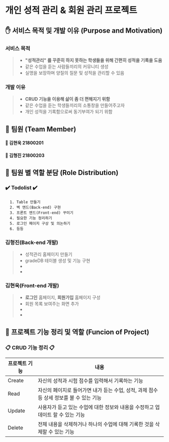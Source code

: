 # 개인 성적 관리 & 회원 관리 프로젝트
  
  
## :raised_hand: 서비스 목적 및 개발 이유 (Purpose and Motivation)
### 서비스 목적
> -  **"성적관리" 를 꾸준히 하지 못하는 학생들을 위해 간편히 성적을 기록을 도움**  
> -  같은 수업을 듣는 사람들끼리의 커뮤니티 생성
> -  실명을 보장하며 양질의 질문 및 성적을 관리할 수 있음

### 개발 이유
> -  **CRUD 기능을 이용해 삶이 좀 더 편해지기 위함**  
> -  같은 수업을 듣는 학생들끼리의 소통창을 만들어주고자
> -  개인 성적을 기록함으로써 동기부여가 되기 위함

  
  
## :paperclip: 팀원 (Team Member)  
#### :boy: 김현욱 21800201  
#### :boy: 김형진 21800203  
  
  
## :paperclip: 팀원 별 역할 분담 (Role Distribution)  
### :heavy_check_mark: Todolist :heavy_check_mark:
#### 
      1. Table 만들기  
      2. 벡 엔드(Back-end) 구현  
      3. 프론트 엔드(Front-end) 꾸미기  
      4. 필요한 기능 정리하기
      5. 로그인 페이지 구상 및 의논하기
      6. 등등


### 김형진(Back-end 개발)
> -  성적관리 홈페이지 만들기
> -  gradeDB 테이블 생성 및 기능 구현
> -  
> -  

### 김현욱(Front-end 개발)
> -  **로그인** 홈페이지, **회원가입** 홈페이지 구성
> -  회원 목록 보여주는 화면 추가
> -  
> -  


## :paperclip: 프로젝트 기능 정리 및 역할 (Funcion of Project)  
### :clipboard: CRUD 기능 정리 :clipboard:

| 프로젝트 기능 | 내용 |
|-|-|
|Create| 자신의 성적과 시험 점수를 입력해서 기록하는 기능 |
|Read| 자신의 페이지로 들어가면 내가 듣는 수업, 성적, 과제 점수 등 상세 정보를 볼 수 있는 기능 |
|Update| 사용자가 듣고 있는 수업에 대한 정보와 내용을 수정하고 업데이트 할 수 있는 기능 |
|Delete| 전체 내용을 삭제하거나 하나의 수업에 대해 기록한 것을 삭제할 수 있는 기능 |









